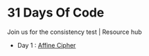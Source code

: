 # 31 Days Of Code
Join us for the consistency test | Resource hub

- Day 1 : [Affine Cipher](Day_1/affine_cipher.py)
